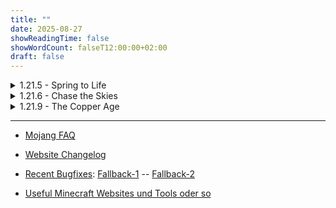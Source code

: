 ```yaml
---
title: ""
date: 2025-08-27
showReadingTime: false
showWordCount: falseT12:00:00+02:00
draft: false
---
```


<div class="countdown-container">
    <p id="demo"></p>
</div>

<script>
    var countDownDate = new Date("Sep 27, 2025 19:00:00").getTime();
    var x = setInterval(function() {
      var now = new Date().getTime();
      var distance = countDownDate - now;

      var days = Math.floor(distance / (1000 * 60 * 60 * 24));
      var hours = Math.floor((distance % (1000 * 60 * 60 * 24)) / (1000 * 60 * 60));
      var minutes = Math.floor((distance % (1000 * 60 * 60)) / (1000 * 60));
      var seconds = Math.floor((distance % (1000 * 60)) / 1000);

      document.getElementById("demo").innerHTML = days + "d " + hours + "h "
      + minutes + "m " + seconds + "s ";
      if (distance < 0) {
        clearInterval(x);
        document.getElementById("demo").innerHTML = "EXPIRED";
      }
    }, 1000);
</script>


<details class="details-inhaltsverzeichnis">
  <summary>1.21.5 - Spring to Life </summary>

###  1.21.5 -- ~[Custom](/vinc-custom-changelog.github.io/changelog/1.21.5/release)~ - [Official](https://www.minecraft.net/de-de/article/minecraft-java-edition-1-21-5)

Snapshots
-  25w02a -- ~[Custom](/vinc-custom-changelog.github.io/changelog/1.21.5/25w02a/)~ - [Official](https://www.minecraft.net/en-us/article/minecraft-snapshot-25w02a)
-  25w03a -- ~[Custom](/vinc-custom-changelog.github.io/changelog/1.21.5/25w03a/)~ - [Official](https://www.minecraft.net/en-us/article/minecraft-snapshot-25w03a)
-  25w04a -- ~[Custom](/vinc-custom-changelog.github.io/changelog/1.21.5/25w04a/)~ - [Official](https://www.minecraft.net/en-us/article/minecraft-snapshot-25w04a)
-  25w05a -- ~[Custom](/vinc-custom-changelog.github.io/changelog/1.21.5/25w05a/)~ - [Official](https://www.minecraft.net/en-us/article/minecraft-snapshot-25w05a)
-  25w06a -- ~[Custom](/vinc-custom-changelog.github.io/changelog/1.21.5/25w06a/)~ - [Official](https://www.minecraft.net/en-us/article/minecraft-snapshot-25w06a)
-  25w07a -- ~[Custom](/vinc-custom-changelog.github.io/changelog/1.21.5/25w07a/)~ - [Official](https://www.minecraft.net/en-us/article/minecraft-snapshot-25w07a)
-  25w08a -- ~[Custom](/vinc-custom-changelog.github.io/changelog/1.21.5/25w08a/)~ - [Official](https://www.minecraft.net/en-us/article/minecraft-snapshot-25w08a)
-  25w09a -- ~[Custom](/vinc-custom-changelog.github.io/changelog/1.21.5/25w09a/)~ - [Official](https://www.minecraft.net/en-us/article/minecraft-snapshot-25w09a)
-  25w10a -- ~[Custom](/vinc-custom-changelog.github.io/changelog/1.21.5/25w10a/)~ - [Official](https://www.minecraft.net/en-us/article/minecraft-snapshot-25w10a)


Pre Releases
-  Pre-1 -- ~[Custom](/vinc-custom-changelog.github.io/changelog/1.21.5/pre-1/)~  - [Official](https://www.minecraft.net/en-us/article/minecraft-1-21-5-pre-release-1)

</details>


<details class="details-inhaltsverzeichnis">
  <summary>1.21.6 - Chase the Skies</summary>

###   1.21.6 -- ~[Custom](/vinc-custom-changelog.github.io/changelog/1.21.6/release)~ - [Official](https://www.minecraft.net/de-de/article/minecraft-java-edition-1-21-6)

Snapshots
- 25w15a -- [Custom](/vinc-custom-changelog.github.io/changelog/1.21.6/25w15a/) - [Official](https://www.minecraft.net/en-us/article/minecraft-snapshot-25w15a)
- 25w16a -- [Custom](/vinc-custom-changelog.github.io/changelog/1.21.6/25w16a/) - [Official](https://www.minecraft.net/en-us/article/minecraft-snapshot-25w16a)
- 25w17a -- [Custom](/vinc-custom-changelog.github.io/changelog/1.21.6/25w17a/) - [Official](https://www.minecraft.net/en-us/article/minecraft-snapshot-25w17a)
- 25w18a -- [Custom](/vinc-custom-changelog.github.io/changelog/1.21.6/25w18a/) - [Official](https://www.minecraft.net/en-us/article/minecraft-snapshot-25w18a)
- 25w19a -- [Custom](/vinc-custom-changelog.github.io/changelog/1.21.6/25w19a/) - [Official](https://www.minecraft.net/en-us/article/minecraft-snapshot-25w19a)
- 25w20a -- [Custom](/vinc-custom-changelog.github.io/changelog/1.21.6/25w20a/) - [Official](https://www.minecraft.net/en-us/article/minecraft-snapshot-25w20a)
- 25w21a -- [Custom](/vinc-custom-changelog.github.io/changelog/1.21.6/25w21a/) - [Official](https://www.minecraft.net/en-us/article/minecraft-snapshot-25w21a)

Pre Releases
- Pre-1 -- [Custom](/vinc-custom-changelog.github.io/changelog/1.21.6/pre-1/) - [Offcial](https://www.minecraft.net/en-us/article/minecraft-1-21-6-pre-release-1)

</details>

<details class="details-inhaltsverzeichnis">
  <summary>1.21.9 - The Copper Age</summary>

###   1.21.9 -- [Custom](/vinc-custom-changelog.github.io/changelog/1.21.9/release) - [Official](https://www.minecraft.net/de-de/article/minecraft-java-edition-1-21-9)

Snapshots
- 25w31a -- [Custom](/vinc-custom-changelog.github.io/changelog/1.21.9/25w31a/) - [Official](https://www.minecraft.net/en-us/article/minecraft-snapshot-25w31a)
- 25w32a -- [Custom](/vinc-custom-changelog.github.io/changelog/1.21.9/25w32a/) - [Official](https://www.minecraft.net/en-us/article/minecraft-snapshot-25w32a)
- 25w33a -- [Custom](/vinc-custom-changelog.github.io/changelog/1.21.9/25w33a/) - [Official](https://www.minecraft.net/en-us/article/minecraft-snapshot-25w33a)
- 25w34a -- [Custom](/vinc-custom-changelog.github.io/changelog/1.21.9/25w34a/) - [Official](https://www.minecraft.net/en-us/article/minecraft-snapshot-25w34a)
- 25w35a -- [Custom](/vinc-custom-changelog.github.io/changelog/1.21.9/25w35a/) - [Official](https://www.minecraft.net/en-us/article/minecraft-snapshot-25w35a)
- 25w36a -- [Custom](/vinc-custom-changelog.github.io/changelog/1.21.9/25w36a/) - [Official](https://www.minecraft.net/en-us/article/minecraft-snapshot-25w36a)
- 25w36b -- [Custom](/vinc-custom-changelog.github.io/changelog/1.21.9/25w36b/) - [Official](https://www.minecraft.net/en-us/article/minecraft-snapshot-25w37a)
- 25w37a -- [Custom](/vinc-custom-changelog.github.io/changelog/1.21.9/25w37a/) - [Official](https://www.minecraft.net/en-us/article/minecraft-snapshot-25w38a)

Pre Release
- Pre-1 -- [Custom](/vinc-custom-changelog.github.io/changelog/1.21.9/1.21.9-pre1/) - [Official](https://www.minecraft.net/en-us/article/minecraft-1-21-9-pre-release-1)
- Pre-2 -- [Custom](/vinc-custom-changelog.github.io/changelog/1.21.9/1.21.9-pre2/) - [Official](https://www.minecraft.net/en-us/article/minecraft-1-21-9-pre-release-2)
- Pre-3 -- [Custom](/vinc-custom-changelog.github.io/changelog/1.21.9/1.21.9-pre3/) - [Official](https://www.minecraft.net/en-us/article/minecraft-1-21-9-pre-release-3)

</details>

--- 

- [Mojang FAQ](/vinc-custom-changelog.github.io/changelog/Mojang-FAQ/)


- [Website Changelog](/vinc-custom-changelog.github.io/changelog/website-changelog/)


- [Recent Bugfixes](https://mojira-viewer.jacobsjo.eu/browse/MC-301891?jql=project%20%3D%20MC%20AND%20resolution%20%3D%20Fixed%20AND%20%22fixVersion%22%20%3D%20earliestUnreleasedVersion()%20ORDER%20BY%20created%20DESC): [Fallback-1](https://mojira-viewer.jacobsjo.eu/browse/MC-301891?jql=project+=+MC+AND+resolution+=+Fixed+AND+%22fixVersion%22+=+earliestUnreleasedVersion()+AND+%22affectedVersion%22+=+latestReleasedVersion()+ORDER+BY+resolved+DESC) -- [Fallback-2](https://mojira.dev/?confirmation=Confirmed&project=MC&resolution=Fixed&sort=Resolved&status=Resolved)


- [Useful Minecraft Websites und Tools oder so](/vinc-custom-changelog.github.io/changelog/useful_minecraft_sites/)
